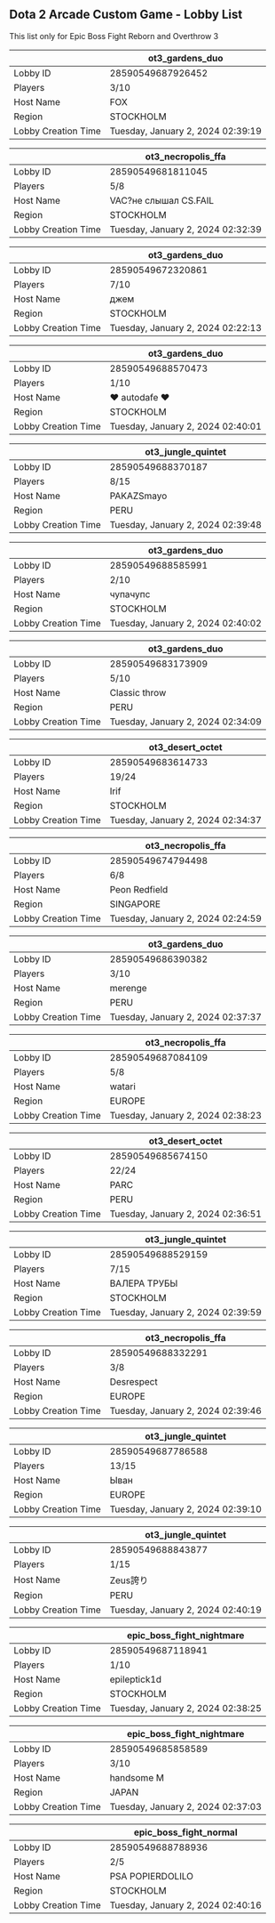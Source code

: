 ## Dota 2 Arcade Custom Game - Lobby List

This list only for Epic Boss Fight Reborn and Overthrow 3

|  | ot3_gardens_duo |
| ------ | ------ |
| Lobby ID | 28590549687926452 |
| Players | 3/10 |
| Host Name | FOX |
| Region | STOCKHOLM |
| Lobby Creation Time | Tuesday, January 2, 2024 02:39:19 |


|  | ot3_necropolis_ffa |
| ------ | ------ |
| Lobby ID | 28590549681811045 |
| Players | 5/8 |
| Host Name | VAC?не слышал CS.FAIL |
| Region | STOCKHOLM |
| Lobby Creation Time | Tuesday, January 2, 2024 02:32:39 |


|  | ot3_gardens_duo |
| ------ | ------ |
| Lobby ID | 28590549672320861 |
| Players | 7/10 |
| Host Name | джем |
| Region | STOCKHOLM |
| Lobby Creation Time | Tuesday, January 2, 2024 02:22:13 |


|  | ot3_gardens_duo |
| ------ | ------ |
| Lobby ID | 28590549688570473 |
| Players | 1/10 |
| Host Name | ❤ autodafe ❤ |
| Region | STOCKHOLM |
| Lobby Creation Time | Tuesday, January 2, 2024 02:40:01 |


|  | ot3_jungle_quintet |
| ------ | ------ |
| Lobby ID | 28590549688370187 |
| Players | 8/15 |
| Host Name | PAKAZSmayo |
| Region | PERU |
| Lobby Creation Time | Tuesday, January 2, 2024 02:39:48 |


|  | ot3_gardens_duo |
| ------ | ------ |
| Lobby ID | 28590549688585991 |
| Players | 2/10 |
| Host Name | чупачупс |
| Region | STOCKHOLM |
| Lobby Creation Time | Tuesday, January 2, 2024 02:40:02 |


|  | ot3_gardens_duo |
| ------ | ------ |
| Lobby ID | 28590549683173909 |
| Players | 5/10 |
| Host Name | Classic throw |
| Region | PERU |
| Lobby Creation Time | Tuesday, January 2, 2024 02:34:09 |


|  | ot3_desert_octet |
| ------ | ------ |
| Lobby ID | 28590549683614733 |
| Players | 19/24 |
| Host Name | Irif |
| Region | STOCKHOLM |
| Lobby Creation Time | Tuesday, January 2, 2024 02:34:37 |


|  | ot3_necropolis_ffa |
| ------ | ------ |
| Lobby ID | 28590549674794498 |
| Players | 6/8 |
| Host Name | Peon Redfield |
| Region | SINGAPORE |
| Lobby Creation Time | Tuesday, January 2, 2024 02:24:59 |


|  | ot3_gardens_duo |
| ------ | ------ |
| Lobby ID | 28590549686390382 |
| Players | 3/10 |
| Host Name | merenge |
| Region | PERU |
| Lobby Creation Time | Tuesday, January 2, 2024 02:37:37 |


|  | ot3_necropolis_ffa |
| ------ | ------ |
| Lobby ID | 28590549687084109 |
| Players | 5/8 |
| Host Name | watari |
| Region | EUROPE |
| Lobby Creation Time | Tuesday, January 2, 2024 02:38:23 |


|  | ot3_desert_octet |
| ------ | ------ |
| Lobby ID | 28590549685674150 |
| Players | 22/24 |
| Host Name | PARC |
| Region | PERU |
| Lobby Creation Time | Tuesday, January 2, 2024 02:36:51 |


|  | ot3_jungle_quintet |
| ------ | ------ |
| Lobby ID | 28590549688529159 |
| Players | 7/15 |
| Host Name | ВАЛЕРА ТРУБЫ |
| Region | STOCKHOLM |
| Lobby Creation Time | Tuesday, January 2, 2024 02:39:59 |


|  | ot3_necropolis_ffa |
| ------ | ------ |
| Lobby ID | 28590549688332291 |
| Players | 3/8 |
| Host Name | Desrespect |
| Region | EUROPE |
| Lobby Creation Time | Tuesday, January 2, 2024 02:39:46 |


|  | ot3_jungle_quintet |
| ------ | ------ |
| Lobby ID | 28590549687786588 |
| Players | 13/15 |
| Host Name | Ыван |
| Region | EUROPE |
| Lobby Creation Time | Tuesday, January 2, 2024 02:39:10 |


|  | ot3_jungle_quintet |
| ------ | ------ |
| Lobby ID | 28590549688843877 |
| Players | 1/15 |
| Host Name | Zeus誇り |
| Region | PERU |
| Lobby Creation Time | Tuesday, January 2, 2024 02:40:19 |


|  | epic_boss_fight_nightmare |
| ------ | ------ |
| Lobby ID | 28590549687118941 |
| Players | 1/10 |
| Host Name | epileptick1d |
| Region | STOCKHOLM |
| Lobby Creation Time | Tuesday, January 2, 2024 02:38:25 |


|  | epic_boss_fight_nightmare |
| ------ | ------ |
| Lobby ID | 28590549685858589 |
| Players | 3/10 |
| Host Name | handsome M |
| Region | JAPAN |
| Lobby Creation Time | Tuesday, January 2, 2024 02:37:03 |


|  | epic_boss_fight_normal |
| ------ | ------ |
| Lobby ID | 28590549688788936 |
| Players | 2/5 |
| Host Name | PSA POPIERDOLILO |
| Region | STOCKHOLM |
| Lobby Creation Time | Tuesday, January 2, 2024 02:40:16 |


